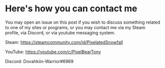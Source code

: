 # Here's how you can contact me


You may open an issue on this post if you wish to discuss something related to one of my sites or programs, or you may contact me via my Steam profile, via Discord, or via youtube messaging system.

Steam: https://steamcommunity.com/id/PixelatedSnowfall

YouTube: https://youtube.com/c/PixelBearTony

Discord: Dovahkiin-Warrior#6969
